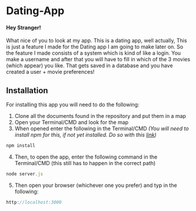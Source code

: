 # Dating-App

#### Hey Stranger! 
What nice of you to look at my app. This is a dating app, well actually, This is just a feature I made for the Dating app
I am going to make later on. So the feature I made consists of a system which is kind of like a login. You make a username 
and after that you will have to fill in which of the 3 movies (which appear) you like. That gets saved in a database and you 
have created a user + movie preferences! 

## Installation
For installing this app you will need to do the following:
1. Clone all the documents found in the repository and put them in a map
2. Open your Terminal/CMD and look for the map
3. When opened enter the following in the Terminal/CMD _(You will need to install npm for this, if not yet installed. Do so with this [link](https://www.npmjs.com/get-npm))_
```js
npm install
```
4. Then, to open the app, enter the following command in the Terminal/CMD (this still has to happen in the correct path)
```js
node server.js
```
5. Then open your browser (whichever one you prefer) and typ in the following: 
```js
http://localhost:3000
```
